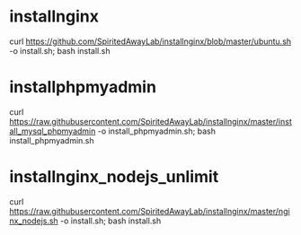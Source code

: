# installnginx
curl https://github.com/SpiritedAwayLab/installnginx/blob/master/ubuntu.sh -o install.sh; bash install.sh
# installphpmyadmin
curl https://raw.githubusercontent.com/SpiritedAwayLab/installnginx/master/install_mysql_phpmyadmin -o install_phpmyadmin.sh; bash install_phpmyadmin.sh
# installnginx_nodejs_unlimit
curl https://raw.githubusercontent.com/SpiritedAwayLab/installnginx/master/nginx_nodejs.sh -o install.sh; bash install.sh
